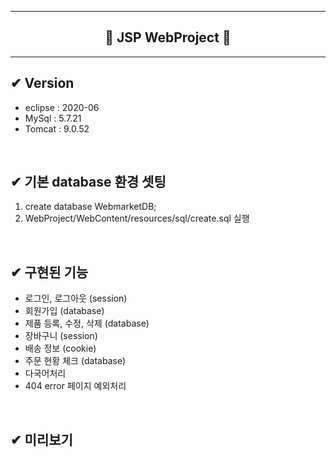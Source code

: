 <hr/>  

<h2 align="center">🚀 JSP WebProject 🚀</h2>  
<hr/>  

## ✔ Version
- eclipse : 2020-06
- MySql : 5.7.21
- Tomcat : 9.0.52

<br/>  

## ✔ 기본 database 환경 셋팅
1. create database WebmarketDB;
2. WebProject/WebContent/resources/sql/create.sql 실행

<br/>  

## ✔ 구현된 기능
- 로그인, 로그아웃 (session)
- 회원가입 (database)
- 제품 등록, 수정, 삭제 (database)
- 장바구니 (session)
- 배송 정보 (cookie)
- 주문 현황 체크 (database)
- 다국어처리
- 404 error 페이지 예외처리

<br/>  

## ✔ 미리보기
